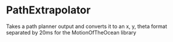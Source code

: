 # PathExtrapolator
Takes a path planner output and converts it to an x, y, theta format separated by 20ms for the MotionOfTheOcean library
